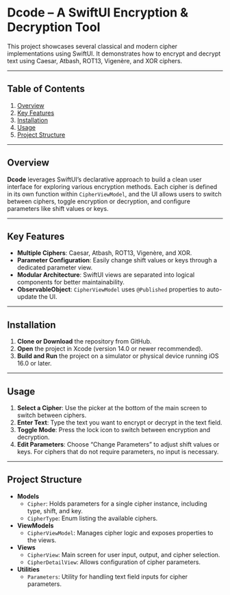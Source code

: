 # Dcode – A SwiftUI Encryption & Decryption Tool

This project showcases several classical and modern cipher implementations using SwiftUI. It demonstrates how to encrypt and decrypt text using Caesar, Atbash, ROT13, Vigenère, and XOR ciphers.

---

## Table of Contents
1. [Overview](#overview)
2. [Key Features](#key-features)
3. [Installation](#installation)
4. [Usage](#usage)
5. [Project Structure](#project-structure)

---

## Overview
**Dcode** leverages SwiftUI’s declarative approach to build a clean user interface for exploring various encryption methods. Each cipher is defined in its own function within `CipherViewModel`, and the UI allows users to switch between ciphers, toggle encryption or decryption, and configure parameters like shift values or keys.

---

## Key Features
- **Multiple Ciphers**: Caesar, Atbash, ROT13, Vigenère, and XOR.
- **Parameter Configuration**: Easily change shift values or keys through a dedicated parameter view.
- **Modular Architecture**: SwiftUI views are separated into logical components for better maintainability.
- **ObservableObject**: `CipherViewModel` uses `@Published` properties to auto-update the UI.

---

## Installation
1. **Clone or Download** the repository from GitHub.
2. **Open** the project in Xcode (version 14.0 or newer recommended).
3. **Build and Run** the project on a simulator or physical device running iOS 16.0 or later.

---

## Usage
1. **Select a Cipher**: Use the picker at the bottom of the main screen to switch between ciphers.
2. **Enter Text**: Type the text you want to encrypt or decrypt in the text field.
3. **Toggle Mode**: Press the lock icon to switch between encryption and decryption.
4. **Edit Parameters**: Choose “Change Parameters” to adjust shift values or keys. For ciphers that do not require parameters, no input is necessary.

---

## Project Structure
- **Models**  
  - `Cipher`: Holds parameters for a single cipher instance, including type, shift, and key.
  - `CipherType`: Enum listing the available ciphers.
- **ViewModels**  
  - `CipherViewModel`: Manages cipher logic and exposes properties to the views.
- **Views**  
  - `CipherView`: Main screen for user input, output, and cipher selection.
  - `CipherDetailView`: Allows configuration of cipher parameters.
- **Utilities**  
  - `Parameters`: Utility for handling text field inputs for cipher parameters.


